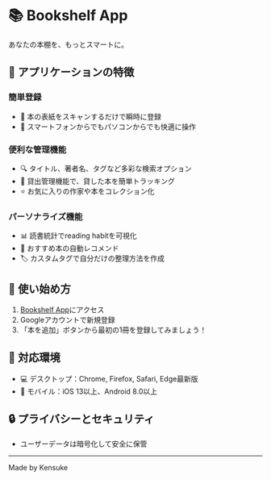 # 📚 Bookshelf App

あなたの本棚を、もっとスマートに。

## 🌟 アプリケーションの特徴

### 簡単登録
- 📸 本の表紙をスキャンするだけで瞬時に登録
- 📱 スマートフォンからでもパソコンからでも快適に操作

### 便利な管理機能
- 🔍 タイトル、著者名、タグなど多彩な検索オプション
- 👥 貸出管理機能で、貸した本を簡単トラッキング
- ⭐️ お気に入りの作家や本をコレクション化

### パーソナライズ機能
- 📊 読書統計でreading habitを可視化
- 🎯 おすすめ本の自動レコメンド
- 🏷 カスタムタグで自分だけの整理方法を作成

## 💫 使い始め方

1. [Bookshelf App](https://mybookshelf-82yuu52c7-kensukes-projects-5c8479b8.vercel.app/)にアクセス
2. Googleアカウントで新規登録
3. 「本を追加」ボタンから最初の1冊を登録してみましょう！

## 📱 対応環境

- 💻 デスクトップ：Chrome, Firefox, Safari, Edge最新版
- 📱 モバイル：iOS 13以上、Android 8.0以上

## 🔒 プライバシーとセキュリティ

- ユーザーデータは暗号化して安全に保管





---

Made by Kensuke
